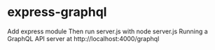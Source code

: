 # express-graphql
Add express module 
Then run server.js with node server.js
Running a GraphQL API server at http://localhost:4000/graphql
